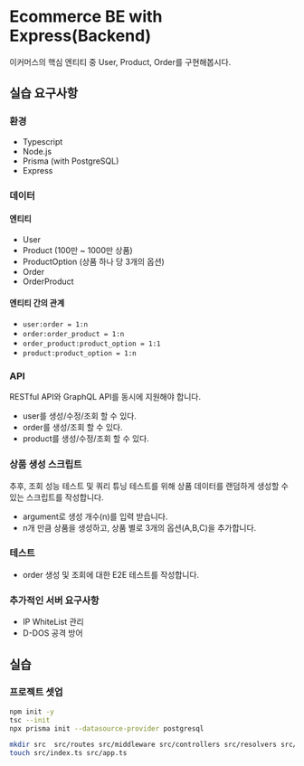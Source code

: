 # Ecommerce BE with Express(Backend)

이커머스의 핵심 엔티티 중 User, Product, Order를 구현해봅시다.

## 실습 요구사항

### 환경

- Typescript
- Node.js
- Prisma (with PostgreSQL)
- Express

### 데이터

#### 엔티티

- User
- Product (100만 ~ 1000만 상품)
- ProductOption (상품 하나 당 3개의 옵션)
- Order
- OrderProduct

#### 엔티티 간의 관계

- `user:order = 1:n`
- `order:order_product = 1:n`
- `order_product:product_option = 1:1`
- `product:product_option = 1:n`

### API

RESTful API와 GraphQL API를 동시에 지원해야 합니다.

- user를 생성/수정/조회 할 수 있다.
- order를 생성/조회 할 수 있다.
- product를 생성/수정/조회 할 수 있다.

### 상품 생성 스크립트

추후, 조회 성능 테스트 및 쿼리 튜닝 테스트를 위해 상품 데이터를 랜덤하게 생성할 수 있는 스크립트를 작성합니다.

- argument로 생성 개수(n)를 입력 받습니다.
- n개 만큼 상품을 생성하고, 상품 별로 3개의 옵션(A,B,C)을 추가합니다.

### 테스트

- order 생성 및 조회에 대한 E2E 테스트를 작성합니다.

### 추가적인 서버 요구사항

- IP WhiteList 관리
- D-DOS 공격 방어

## 실습

### 프로젝트 셋업

```sh
npm init -y
tsc --init
npx prisma init --datasource-provider postgresql

mkdir src  src/routes src/middleware src/controllers src/resolvers src/models src/services src/utils
touch src/index.ts src/app.ts
```
